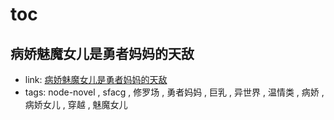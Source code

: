 # toc

## 病娇魅魔女儿是勇者妈妈的天敌

- link: [病娇魅魔女儿是勇者妈妈的天敌](病娇魅魔女儿是勇者妈妈的天敌/)
- tags: node-novel , sfacg , 修罗场 , 勇者妈妈 , 巨乳 , 异世界 , 温情类 , 病娇 , 病娇女儿 , 穿越 , 魅魔女儿
